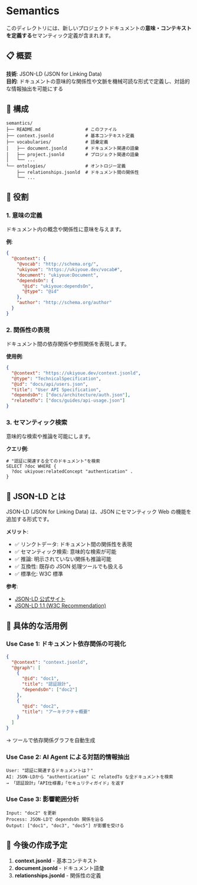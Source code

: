 # Semantics

このディレクトリには、新しいプロジェクトドキュメントの**意味・コンテキストを定義する**セマンティック定義が含まれます。

## 📋 概要

**技術**: JSON-LD (JSON for Linking Data)  
**目的**: ドキュメントの意味的な関係性や文脈を機械可読な形式で定義し、対話的な情報抽出を可能にする

## 📁 構成

```
semantics/
├── README.md                 # このファイル
├── context.jsonld            # 基本コンテキスト定義
├── vocabularies/             # 語彙定義
│   ├── document.jsonld       # ドキュメント関連の語彙
│   ├── project.jsonld        # プロジェクト関連の語彙
│   └── ...
└── ontologies/               # オントロジー定義
    ├── relationships.jsonld  # ドキュメント間の関係性
    └── ...
```

## 🎯 役割

### 1. 意味の定義

ドキュメント内の概念や関係性に意味を与えます。

**例**:

```json
{
  "@context": {
    "@vocab": "http://schema.org/",
    "ukiyoue": "https://ukiyoue.dev/vocab#",
    "document": "ukiyoue:Document",
    "dependsOn": {
      "@id": "ukiyoue:dependsOn",
      "@type": "@id"
    },
    "author": "http://schema.org/author"
  }
}
```

### 2. 関係性の表現

ドキュメント間の依存関係や参照関係を表現します。

**使用例**:

```json
{
  "@context": "https://ukiyoue.dev/context.jsonld",
  "@type": "TechnicalSpecification",
  "@id": "docs/api/users.json",
  "title": "User API Specification",
  "dependsOn": ["docs/architecture/auth.json"],
  "relatedTo": ["docs/guides/api-usage.json"]
}
```

### 3. セマンティック検索

意味的な検索や推論を可能にします。

**クエリ例**:

```sparql
# "認証に関連する全てのドキュメント"を検索
SELECT ?doc WHERE {
  ?doc ukiyoue:relatedConcept "authentication" .
}
```

## 📝 JSON-LD とは

JSON-LD (JSON for Linking Data) は、JSON にセマンティック Web の機能を追加する形式です。

**メリット**:

- ✅ リンクトデータ: ドキュメント間の関係性を表現
- ✅ セマンティック検索: 意味的な検索が可能
- ✅ 推論: 明示されていない関係も推論可能
- ✅ 互換性: 既存の JSON 処理ツールでも扱える
- ✅ 標準化: W3C 標準

**参考**:

- [JSON-LD 公式サイト](https://json-ld.org/)
- [JSON-LD 1.1 (W3C Recommendation)](https://www.w3.org/TR/json-ld11/)

## 🎨 具体的な活用例

### Use Case 1: ドキュメント依存関係の可視化

```json
{
  "@context": "context.jsonld",
  "@graph": [
    {
      "@id": "doc1",
      "title": "認証設計",
      "dependsOn": ["doc2"]
    },
    {
      "@id": "doc2",
      "title": "アーキテクチャ概要"
    }
  ]
}
```

→ ツールで依存関係グラフを自動生成

### Use Case 2: AI Agent による対話的情報抽出

```
User: "認証に関連するドキュメントは？"
AI: JSON-LDから "authentication" に relatedTo な全ドキュメントを検索
→ 「認証設計」「API仕様書」「セキュリティガイド」を返す
```

### Use Case 3: 影響範囲分析

```
Input: "doc2" を更新
Process: JSON-LDで dependsOn 関係を辿る
Output: ["doc1", "doc3", "doc5"] が影響を受ける
```

## 🔄 今後の作成予定

1. **context.jsonld** - 基本コンテキスト
2. **document.jsonld** - ドキュメント語彙
3. **relationships.jsonld** - 関係性の定義
